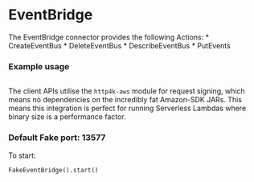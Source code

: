 # EventBridge

The EventBridge connector provides the following Actions:
     *  CreateEventBus
     *  DeleteEventBus
     *  DescribeEventBus
     *  PutEvents

### Example usage
```kotlin
```

The client APIs utilise the `http4k-aws` module for request signing, which means no dependencies on the incredibly fat Amazon-SDK JARs. This means this integration is perfect for running Serverless Lambdas where binary size is a performance factor.

### Default Fake port: 13577

To start:
```
FakeEventBridge().start()
```
